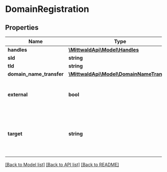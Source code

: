 # DomainRegistration

## Properties
Name | Type | Description | Notes
------------ | ------------- | ------------- | -------------
**handles** | [**\MittwaldApi\Model\Handles**](Handles.md) |  | [optional] 
**sld** | **string** |  | 
**tld** | **string** |  | 
**domain_name_transfer** | [**\MittwaldApi\Model\DomainNameTransfer**](DomainNameTransfer.md) |  | [optional] 
**external** | **bool** | Gesetzt, wenn es sich um einen Virtual Host Eintrag handeln soll | [optional] 
**target** | **string** | Bei Virtual Host Einträgen kann direkt das Zielverzeichnis mit angegeben werden | [optional] 

[[Back to Model list]](../README.md#documentation-for-models) [[Back to API list]](../README.md#documentation-for-api-endpoints) [[Back to README]](../README.md)


